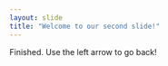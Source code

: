 ```yaml
---
layout: slide
title: "Welcome to our second slide!"
---
```

Finished.
Use the left arrow to go back!
